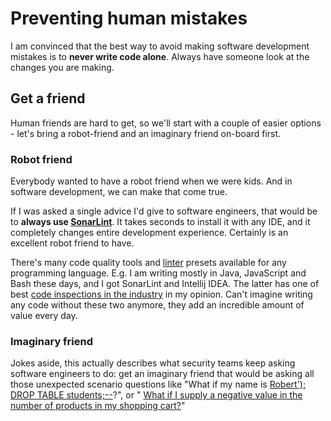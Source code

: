 # Preventing human mistakes

I am convinced that the best way to avoid making software development mistakes
is to **never write code alone**. Always have someone look at the changes you
are making.

## Get a friend

Human friends are hard to get, so we'll start with a couple of easier options -
let's bring a robot-friend and an imaginary friend on-board first.

### Robot friend

Everybody wanted to have a robot friend when we were kids. And in software
development, we can make that come true.

If I was asked a single advice I'd give to software engineers, that would be to
**always use [SonarLint](https://www.sonarlint.org/)**. It takes seconds to
install it with any IDE, and it completely changes entire development
experience. Certainly is an excellent robot friend to have.

There's many code quality tools and
[linter](https://en.wikipedia.org/wiki/Lint_%28software%29) presets available
for any programming language. E.g. I am writing mostly in Java, JavaScript and
Bash these days, and I got SonarLint and Intellij IDEA. The latter has one of
best
[code inspections in the industry](https://www.jetbrains.com/help/idea/code-inspection.html)
in my opinion. Can't imagine writing any code without these two anymore, they
add an incredible amount of value every day.

### Imaginary friend

Jokes aside, this actually describes what security teams keep asking software
engineers to do: get an imaginary friend that would be asking all those
unexpected scenario questions like "What if my name is
[Robert'); DROP TABLE students;--](https://www.explainxkcd.com/wiki/index.php/Little_Bobby_Tables)?",
or " [What if I supply a negative value in the number of products in my shopping
cart?](https://owasp.org/www-community/attacks/Web_Parameter_Tampering)"
